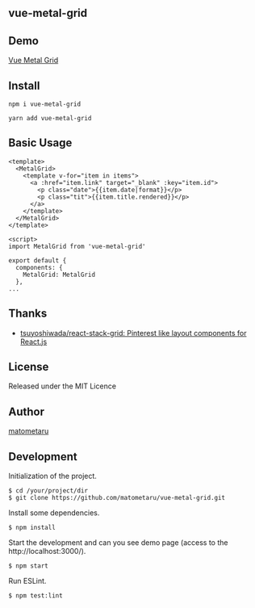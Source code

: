 ## vue-metal-grid

## Demo
[Vue Metal Grid](https://matometaru.github.io/vue-metal-grid/#/)

## Install

`npm i vue-metal-grid`

`yarn add vue-metal-grid`

## Basic Usage

```
<template>
  <MetalGrid>
    <template v-for="item in items">
      <a :href="item.link" target="_blank" :key="item.id">
        <p class="date">{{item.date|format}}</p>
        <p class="tit">{{item.title.rendered}}</p>
      </a>
    </template>
  </MetalGrid>
</template>

<script>
import MetalGrid from 'vue-metal-grid'

export default {
  components: {
    MetalGrid: MetalGrid
  },
...
```

## Thanks

* [tsuyoshiwada/react\-stack\-grid: Pinterest like layout components for React\.js](https://github.com/tsuyoshiwada/react-stack-grid)

## License
Released under the MIT Licence

## Author
[matometaru](https://github.com/matometaru)

## Development
Initialization of the project.

```
$ cd /your/project/dir
$ git clone https://github.com/matometaru/vue-metal-grid.git
```

Install some dependencies.
```
$ npm install
```

Start the development and can you see demo page (access to the http://localhost:3000/).
```
$ npm start
```

Run ESLint.
```
$ npm test:lint
```
